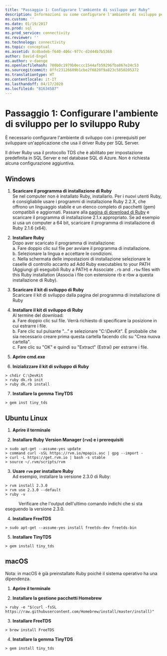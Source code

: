 ```yaml
---
title: "Passaggio 1: Configurare l'ambiente di sviluppo per Ruby"
description: Informazioni su come configurare l'ambiente di sviluppo per Ruby.
ms.custom: ''
ms.date: 01/19/2017
ms.prod: sql
ms.prod_service: connectivity
ms.reviewer: ''
ms.technology: connectivity
ms.topic: conceptual
ms.assetid: 8cdbadeb-f640-406c-977c-d2d44b7b5368
author: David-Engel
ms.author: v-daenge
ms.openlocfilehash: 700b0c1979b0eccc1544afb59296fba867e24c53
ms.sourcegitcommit: 8ffc23126609b1cbe2f6820f9a823c5850205372
ms.translationtype: HT
ms.contentlocale: it-IT
ms.lasthandoff: 04/17/2020
ms.locfileid: "81634587"
---
```

# <a name="step-1-configure-development-environment-for-ruby-development"></a>Passaggio 1: Configurare l'ambiente di sviluppo per lo sviluppo Ruby
È necessario configurare l'ambiente di sviluppo con i prerequisiti per sviluppare un'applicazione che usa il driver Ruby per SQL Server.    
  
Il driver Ruby usa il protocollo TDS che è abilitato per impostazione predefinita in SQL Server e nel database SQL di Azure.  Non è richiesta alcuna configurazione aggiuntiva.  
  
  
## <a name="windows"></a>Windows  
  
1.  **Scaricare il programma di installazione di Ruby**  
Se nel computer non è installato Ruby, installarlo. Per i nuovi utenti Ruby, è consigliabile usare i programmi di installazione Ruby 2.2.X, che offrono un linguaggio stabile e un elenco completo di pacchetti (gem) compatibili e aggiornati. Passare alla [pagina di download di Ruby](https://rubyinstaller.org/downloads/) e scaricare il programma di installazione 2.1.x appropriato. Se ad esempio si usa un computer a 64 bit, scaricare il programma di installazione di Ruby 2.1.6 (x64).   
  
2.  **Installare Ruby**  
Dopo aver scaricato il programma di installazione:  
a. Fare doppio clic sul file per avviare il programma di installazione.  
b. Selezionare la lingua e accettare le condizioni.  
c.  Nella schermata delle impostazioni di installazione selezionare le caselle di controllo accanto ad Add Ruby executables to your PATH (Aggiungi gli eseguibili Ruby a PATH) e Associate `.rb` and `.rbw` files with this Ruby installation (Associa i file con estensione rb e rbw a questa installazione di Ruby).  
  
3.  **Scaricare il kit di sviluppo di Ruby**  
Scaricare il kit di sviluppo dalla pagina del programma di installazione di Ruby  
  
4.  **Installare il kit di sviluppo di Ruby**  
Al termine del download:  
a. Fare doppio clic sul file. Verrà richiesto di specificare la posizione in cui estrarre i file.  
b. Fare clic sul pulsante "..." e selezionare "C:\DevKit". È probabile che sia necessario creare prima questa cartella facendo clic su "Crea nuova cartella".  
c. Fare clic su "OK" e quindi su "Extract" (Estrai) per estrarre i file.  
  
5. **Aprire cmd.exe**  
  
6. **Inizializzare il kit di sviluppo di Ruby**  
```  
> chdir C:\DevKit  
> ruby dk.rb init  
> ruby dk.rb install  
```  
  
7.  **Installare la gemma TinyTDS**  
```  
> gem inst tiny_tds
```  
  
## <a name="ubuntu-linux"></a>Ubuntu Linux  
  
1. **Aprire il terminale**  
  
2. **Installare Ruby Version Manager (`rvm`) e i prerequisiti**  
```  
> sudo apt-get --assume-yes update  
> command curl -sSL https://rvm.io/mpapis.asc | gpg --import -  
> curl -L https://get.rvm.io | bash -s stable  
> source ~/.rvm/scripts/rvm  
```  
   
3. **Usare `rvm` per installare Ruby**  
Ad esempio, installare la versione 2.3.0 di Ruby:  
```  
> rvm install 2.3.0  
> rvm use 2.3.0 --default  
> ruby -v  
```  
&nbsp;&nbsp;&nbsp;&nbsp;&nbsp;&nbsp;&nbsp;&nbsp;&nbsp;&nbsp;&nbsp;Verificare che l'output dell'ultimo comando indichi che si sta eseguendo la versione 2.3.0.  
  
4.  **Installare FreeTDS**  
```  
> sudo apt-get --assume-yes install freetds-dev freetds-bin  
```  
  
5.  **Installare TinyTDS**  
```  
> gem install tiny_tds  
```  
  
## <a name="macos"></a>macOS  
  
Nota: in macOS è già preinstallato Ruby poiché il sistema operativo ha una dipendenza.
  
1.  **Aprire il terminale**  
  
2. **Installare la gestione pacchetti Homebrew**  
```  
> ruby -e "$(curl -fsSL https://raw.githubusercontent.com/Homebrew/install/master/install)"  
```  
  
3.  **Installare FreeTDS**  
```  
> brew install FreeTDS  
```  
  
4.  **Installare la gemma TinyTDS**  
```  
> gem install tiny_tds  
```
